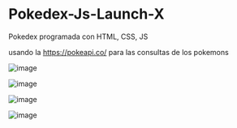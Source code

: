 # Pokedex-Js-Launch-X

Pokedex programada con HTML, CSS, JS

usando la https://pokeapi.co/ para las consultas de los pokemons

![image](https://user-images.githubusercontent.com/108440139/211428275-942d2ae2-c399-48c0-8a54-99719d65e404.png)

![image](https://user-images.githubusercontent.com/108440139/211427886-e9620f1f-8ec3-4e6a-8c18-7b2cb0213173.png)

![image](https://user-images.githubusercontent.com/108440139/211428104-5b94d559-f41c-4802-976d-3e87699a5808.png)

![image](https://user-images.githubusercontent.com/108440139/211427906-29909d03-4509-4a17-844d-c557aa1f3aab.png)


